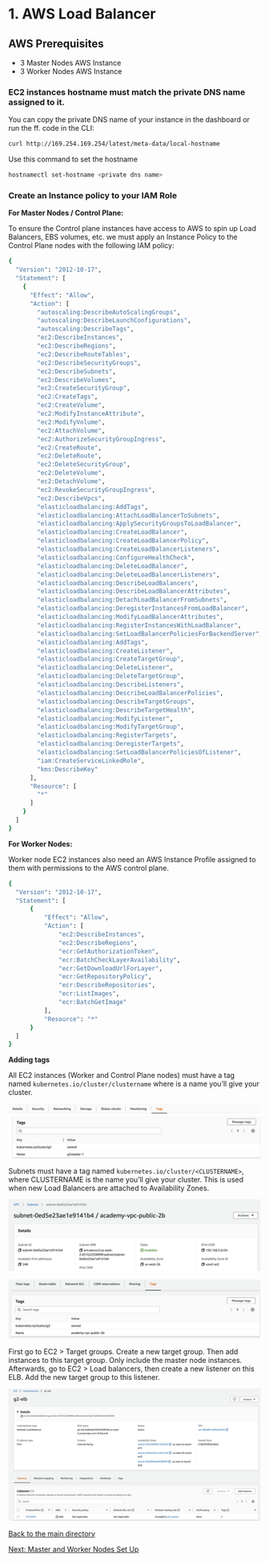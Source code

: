 # 1. AWS Load Balancer

## AWS Prerequisites

- 3 Master Nodes AWS Instance
- 3 Worker Nodes AWS Instance

### EC2 instances hostname must match the private DNS name assigned to it.

You can copy the private DNS name of your instance in the dashboard or run the ff. code in the CLI:

```bash
curl http://169.254.169.254/latest/meta-data/local-hostname
```

Use this command to set the hostname

```bash
hostnamectl set-hostname <private dns name>
```

### Create an Instance policy to your IAM Role

****************For Master Nodes / Control Plane:****************

To ensure the Control plane instances have access to AWS to spin up Load Balancers, EBS volumes, etc. we must apply an Instance Policy to the Control Plane nodes with the following IAM policy:

```bash
{
  "Version": "2012-10-17",
  "Statement": [
    {
      "Effect": "Allow",
      "Action": [
        "autoscaling:DescribeAutoScalingGroups",
        "autoscaling:DescribeLaunchConfigurations",
        "autoscaling:DescribeTags",
        "ec2:DescribeInstances",
        "ec2:DescribeRegions",
        "ec2:DescribeRouteTables",
        "ec2:DescribeSecurityGroups",
        "ec2:DescribeSubnets",
        "ec2:DescribeVolumes",
        "ec2:CreateSecurityGroup",
        "ec2:CreateTags",
        "ec2:CreateVolume",
        "ec2:ModifyInstanceAttribute",
        "ec2:ModifyVolume",
        "ec2:AttachVolume",
        "ec2:AuthorizeSecurityGroupIngress",
        "ec2:CreateRoute",
        "ec2:DeleteRoute",
        "ec2:DeleteSecurityGroup",
        "ec2:DeleteVolume",
        "ec2:DetachVolume",
        "ec2:RevokeSecurityGroupIngress",
        "ec2:DescribeVpcs",
        "elasticloadbalancing:AddTags",
        "elasticloadbalancing:AttachLoadBalancerToSubnets",
        "elasticloadbalancing:ApplySecurityGroupsToLoadBalancer",
        "elasticloadbalancing:CreateLoadBalancer",
        "elasticloadbalancing:CreateLoadBalancerPolicy",
        "elasticloadbalancing:CreateLoadBalancerListeners",
        "elasticloadbalancing:ConfigureHealthCheck",
        "elasticloadbalancing:DeleteLoadBalancer",
        "elasticloadbalancing:DeleteLoadBalancerListeners",
        "elasticloadbalancing:DescribeLoadBalancers",
        "elasticloadbalancing:DescribeLoadBalancerAttributes",
        "elasticloadbalancing:DetachLoadBalancerFromSubnets",
        "elasticloadbalancing:DeregisterInstancesFromLoadBalancer",
        "elasticloadbalancing:ModifyLoadBalancerAttributes",
        "elasticloadbalancing:RegisterInstancesWithLoadBalancer",
        "elasticloadbalancing:SetLoadBalancerPoliciesForBackendServer",
        "elasticloadbalancing:AddTags",
        "elasticloadbalancing:CreateListener",
        "elasticloadbalancing:CreateTargetGroup",
        "elasticloadbalancing:DeleteListener",
        "elasticloadbalancing:DeleteTargetGroup",
        "elasticloadbalancing:DescribeListeners",
        "elasticloadbalancing:DescribeLoadBalancerPolicies",
        "elasticloadbalancing:DescribeTargetGroups",
        "elasticloadbalancing:DescribeTargetHealth",
        "elasticloadbalancing:ModifyListener",
        "elasticloadbalancing:ModifyTargetGroup",
        "elasticloadbalancing:RegisterTargets",
        "elasticloadbalancing:DeregisterTargets",
        "elasticloadbalancing:SetLoadBalancerPoliciesOfListener",
        "iam:CreateServiceLinkedRole",
        "kms:DescribeKey"
      ],
      "Resource": [
        "*"
      ]
    }
  ]
}
```

**********************************For Worker Nodes:**********************************

Worker node EC2 instances also need an AWS Instance Profile assigned to them with permissions to the AWS control plane.

```bash
{
  "Version": "2012-10-17",
  "Statement": [
      {
          "Effect": "Allow",
          "Action": [
              "ec2:DescribeInstances",
              "ec2:DescribeRegions",
              "ecr:GetAuthorizationToken",
              "ecr:BatchCheckLayerAvailability",
              "ecr:GetDownloadUrlForLayer",
              "ecr:GetRepositoryPolicy",
              "ecr:DescribeRepositories",
              "ecr:ListImages",
              "ecr:BatchGetImage"
          ],
          "Resource": "*"
      } 
  ]
}
```

**************************************************Adding tags**************************************************

All EC2 instances (Worker and Control Plane nodes) must have a tag named `kubernetes.io/cluster/clustername` where <clustername> is a name you’ll give your cluster.

![Untitled](/Node%20Setup/Method%202%20-%20Bare%20Metal%20Setup%20with%20KeepAlived%20%26%20HAProxy/images/Untitled.png)

Subnets must have a tag named `kubernetes.io/cluster/<CLUSTERNAME>`, where CLUSTERNAME is the name you’ll give your cluster. This is used when new Load Balancers are attached to Availability Zones.

![Untitled](/Node%20Setup/Method%202%20-%20Bare%20Metal%20Setup%20with%20KeepAlived%20%26%20HAProxy/images/Untitled%201.png)

![Untitled](/Node%20Setup/Method%202%20-%20Bare%20Metal%20Setup%20with%20KeepAlived%20%26%20HAProxy/images/Untitled%202.png)

First go to EC2 > Target groups. Create a new target group.
Then add instances to this target group. Only include the master node instances.
Afterwards, go to EC2 > Load balancers, then create a new listener on this ELB.
Add the new target group to this listener.

![Untitled](/Node%20Setup/Method%202%20-%20Bare%20Metal%20Setup%20with%20KeepAlived%20%26%20HAProxy/images/Untitled%203.png)

[Back to the main directory](/ReadMe.md)

[Next: Master and Worker Nodes Set Up](/Node%20Setup/Method%202%20-%20Bare%20Metal%20Setup%20with%20KeepAlived%20%26%20HAProxy/2%20Master%20and%20Worker%20Node%20setup.md)